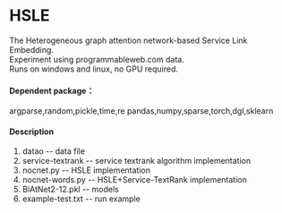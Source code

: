 # HSLE
The Heterogeneous graph attention network-based Service Link Embedding.<br>
Experiment using programmableweb.com data.<br>
Runs on windows and linux, no GPU required.<br>

#### Dependent package：
argparse,random,pickle,time,re
pandas,numpy,sparse,torch,dgl,sklearn

#### Description 
1. datao -- data file 
2. service-textrank -- service textrank algorithm implementation 
3. nocnet.py -- HSLE implementation 
4. nocnet-words.py -- HSLE+Service-TextRank implementation 
5. BiAtNet2-12.pkl -- models
6. example-test.txt -- run example 
 
